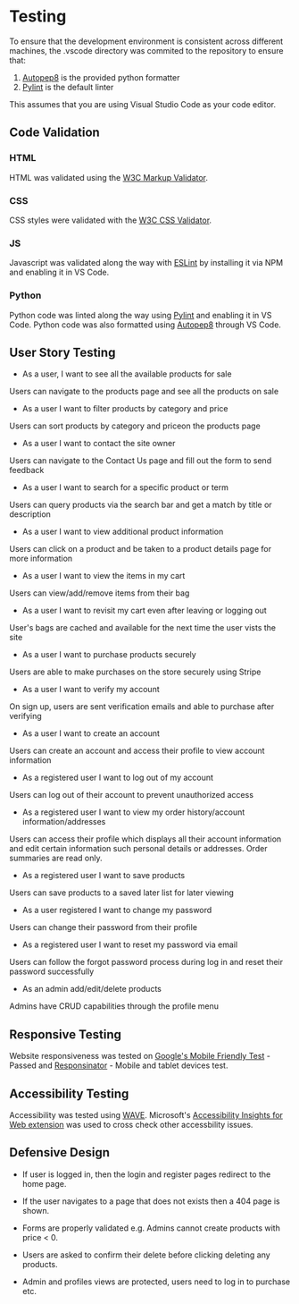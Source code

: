 # Testing

To ensure that the development environment is consistent across different machines, the .vscode directory was commited to the repository to ensure that:

1. [Autopep8](https://pypi.org/project/autopep8/) is the provided python formatter
2. [Pylint](https://pylint.org/) is the default linter

This assumes that you are using Visual Studio Code as your code editor.

## Code Validation

### HTML

HTML was validated using the [W3C Markup Validator](https://validator.w3.org/).

### CSS

CSS styles were validated with the [W3C CSS Validator](https://jigsaw.w3.org/css-validator/).

### JS

Javascript was validated along the way with [ESLint](https://eslint.org/) by installing it via NPM and enabling it in VS Code.

### Python

Python code was linted along the way using [Pylint](https://pylint.org/) and enabling it in VS Code. Python code was also formatted using [Autopep8](https://pypi.org/project/autopep8/) through VS Code.

## User Story Testing

- As a user, I want to see all the available products for sale

Users can navigate to the products page and see all the products on sale

- As a user I want to filter products by category and price

Users can sort products by category and priceon the products page

- As a user I want to contact the site owner

Users can navigate to the Contact Us page and fill out the form to send feedback

- As a user I want to search for a specific product or term

Users can query products via the search bar and get a match by title or description

- As a user I want to view additional product information

Users can click on a product and be taken to a product details page for more information

- As a user I want to view the items in my cart

Users can view/add/remove items from their bag

- As a user I want to revisit my cart even after leaving or logging out

User's bags are cached and available for the next time the user vists the site

- As a user I want to purchase products securely

Users are able to make purchases on the store securely using Stripe

- As a user I want to verify my account

On sign up, users are sent verification emails and able to purchase after verifying

- As a user I want to create an account

Users can create an account and access their profile to view account information

- As a registered user I want to log out of my account

Users can log out of their account to prevent unauthorized access

- As a registered user I want to view my order history/account information/addresses

Users can access their profile which displays all their account information and edit certain information such personal details or addresses. Order summaries are read only.

- As a registered user I want to save products

Users can save products to a saved later list for later viewing

- As a user registered I want to change my password

Users can change their password from their profile

- As a registered user I want to reset my password via email

Users can follow the forgot password process during log in and reset their password successfully

- As an admin add/edit/delete products

Admins have CRUD capabilities through the profile menu

## Responsive Testing

Website responsiveness was tested on [Google's Mobile Friendly Test](https://search.google.com/test/mobile-friendly) - Passed and [Responsinator](https://www.responsinator.com/) - Mobile and tablet devices test.

## Accessibility Testing

Accessibility was tested using [WAVE](https://wave.webaim.org/). Microsoft's [Accessibility Insights for Web extension](https://accessibilityinsights.io/en/) was used to cross check other accessbility issues.

## Defensive Design

- If user is logged in, then the login and register pages redirect to the home page.

- If the user navigates to a page that does not exists then a 404 page is shown.

- Forms are properly validated e.g. Admins cannot create products with price < 0.

- Users are asked to confirm their delete before clicking deleting any products.

- Admin and profiles views are protected, users need to log in to purchase etc.
